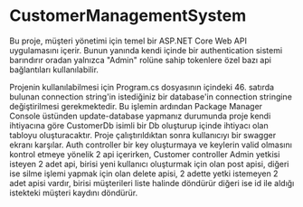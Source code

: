 # CustomerManagementSystem
Bu proje, müşteri yönetimi için temel bir ASP.NET Core Web API uygulamasını içerir. Bunun yanında kendi içinde bir authentication sistemi barındırır oradan yalnızca "Admin" rolüne sahip tokenlere özel bazı api bağlantıları kullanılabilir.

Projenin kullanılabilmesi için Program.cs dosyasının içindeki 46. satırda bulunan connection string'in istediğiniz bir database'in connection stringine değiştirilmesi gerekmektedir. Bu işlemin ardından Package Manager Console üstünden update-database yapmanız durumunda proje kendi ihtiyacına göre CustomerDb isimli bir Db oluşturup içinde ihtiyacı olan tabloyu oluşturacaktır.
Proje çalıştırıldıktan sonra kullanıcıyı bir swagger ekranı karşılar. Auth controller bir key oluşturmaya ve keylerin valid olmasını kontrol etmeye yönelik 2 api içerirken,
Customer controller Admin yetkisi isteyen 2 adet api, birisi yeni kullanıcı oluşturmak için olan post apisi, diğeri ise silme işlemi yapmak için olan delete apisi, 2 adette yetki istemeyen 2 adet apisi vardır, birisi müşterileri liste halinde döndürür diğeri ise id ile aldığı istekteki müşteri kaydını döndürür.
